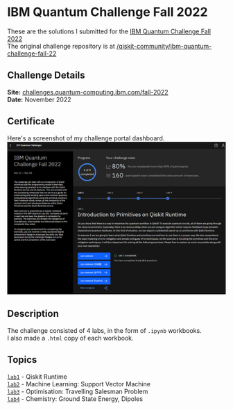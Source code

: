 # IBM Quantum Challenge Fall 2022  
  
These are the solutions I submitted for the [IBM Quantum Challenge Fall 2022](https://challenges.quantum-computing.ibm.com/fall-2022)  
The original challenge repository is at [/qiskit-community/ibm-quantum-challenge-fall-22](https://github.com/qiskit-community/ibm-quantum-challenge-fall-22)  
  
## Challenge Details  
__Site:__ [challenges.quantum-computing.ibm.com/fall-2022](https://challenges.quantum-computing.ibm.com/fall-2022)  
__Date:__ November 2022  
  
## Certificate  
Here's a screenshot of my challenge portal dashboard.  
[![IQC Fall 2022 Challenge Portal Screenshot](iqc_fall_2022_portal.png)](https://challenges.quantum-computing.ibm.com/fall-2022)  
  
## Description  
The challenge consisted of 4 labs, in the form of `.ipynb` workbooks.  
I also made a `.html` copy of each workbook.  
  
## Topics  
[`lab1`](lab1.ipynb) - Qiskit Runtime  
[`lab2`](lab2.ipynb) - Machine Learning: Support Vector Machine  
[`lab3`](lab3.ipynb) - Optimisation: Travelling Salesman Problem  
[`lab4`](lab4.ipynb) - Chemistry: Ground State Energy, Dipoles  